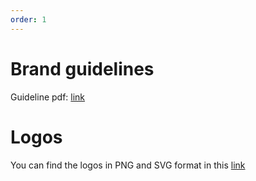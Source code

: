 ```yaml
---
order: 1
---
```


# Brand guidelines

Guideline pdf: [link](/CosmWasm_Brand_Guidelines.pdf)

# Logos

You can find the logos in PNG and SVG format in this [link](/logos.tar.gz)
